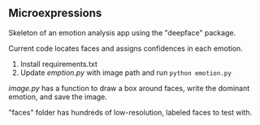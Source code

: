 ## Microexpressions
Skeleton of an emotion analysis app using the "deepface" package.

Current code locates faces and assigns confidences in each emotion.

1. Install requirements.txt
2. Update _emption.py_ with image path and run `python emotion.py`

_image.py_ has a function to draw a box around faces, write the dominant emotion, and save the image.

"faces" folder has hundreds of low-resolution, labeled faces to test with.
